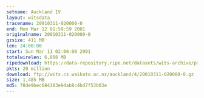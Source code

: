 ```yaml
---
setname: Auckland IV
layout: witsdata
tracename: 20010311-020000-0
end: Mon Mar 12 01:59:59 2001
originalname: 20010311-020000-0
gzsize: 411 MB
len: 24:00:00
start: Sun Mar 11 02:00:00 2001
totalwirelen: 6,808 MB
ripedownload: https://data-repository.ripe.net/datasets/wits-archive/pma/long/auck/4//20010311-020000-0.gz
pkts: 20 million
download: ftp://wits.cs.waikato.ac.nz/auckland/4/20010311-020000-0.gz
size: 1,485 MB
md5: 78de9bec684183e94ab8c4bd7f53b03e
---
```

